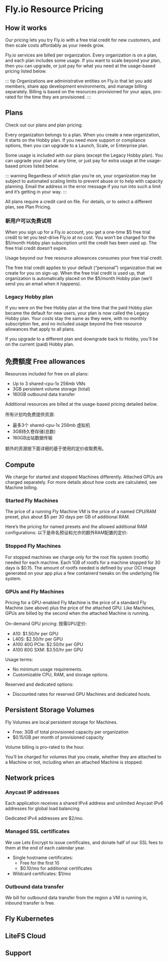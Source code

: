 # Fly.io Resource Pricing

## How it works

Our pricing lets you try Fly.io with a free trial credit for new customers, and then scale costs affordably as your needs grow.

Fly.io services are billed per organization. Every organization is on a plan, and each plan includes some usage. If you want to scale beyond your plan, then you can upgrade, or just pay for what you need at the usage-based pricing listed below.

::: tip
Organizations are administrative entities on Fly.io that let you add members, share app development environments, and manage billing separately. Billing is based on the resources provisioned for your apps, pro-rated for the time they are provisioned.
:::

## Plans

Check out our plans and plan pricing.

Every organization belongs to a plan. When you create a new organization, it starts on the Hobby plan. If you need more support or compliance options, then you can upgrade to a Launch, Scale, or Enterprise plan.

Some usage is included with our plans (except the Legacy Hobby plan). You can upgrade your plan at any time, or just pay for extra usage at the usage-based prices listed below.

::: warning
Regardless of which plan you’re on, your organization may be subject to automated scaling limits to prevent abuse or to help with capacity planning. Email the address in the error message if you run into such a limit and it’s getting in your way.
:::

All plans require a credit card on file. For details, or to select a different plan, see Plan Pricing.

### 新用户可以免费试用

When you sign up for a Fly.io account, you get a one-time $5 free trial credit to let you test-drive Fly.io at no cost. You won’t be charged for the $5/month Hobby plan subscription until the credit has been used up. The free trial credit doesn’t expire.

Usage beyond our free resource allowances consumes your free trial credit.

The free trial credit applies to your default (“personal”) organization that we create for you on sign-up. When the free trial credit is used up, that organization is automatically placed on the $5/month Hobby plan (we’ll send you an email when it happens).

### Legacy Hobby plan

If you were on the free Hobby plan at the time that the paid Hobby plan became the default for new users, your plan is now called the Legacy Hobby plan. Your costs stay the same as they were, with no monthly subscription fee, and no included usage beyond the free resource allowances that apply to all plans.

If you upgrade to a different plan and downgrade back to Hobby, you’ll be on the current (paid) Hobby plan.

## 免费额度 Free allowances

Resources included for free on all plans:
- Up to 3 shared-cpu-1x 256mb VMs
- 3GB persistent volume storage (total)
- 160GB outbound data transfer

Additional resources are billed at the usage-based pricing detailed below.

所有计划均免费提供资源:
- 最多3个 shared-cpu-1x 256mb 虚拟机
- 3GB持久卷存储(总数)
- 160GB出站数据传输

额外的资源按下面详细的基于使用的定价收取费用。

## Compute

We charge for started and stopped Machines differently. Attached GPUs are charged separately. For more details about how costs are calculated, see Machine billing.

### Started Fly Machines

The price of a running Fly Machine VM is the price of a named CPU/RAM preset, plus about $5 per 30 days per GB of additional RAM.

Here’s the pricing for named presets and the allowed additional RAM configurations:
以下是命名预设和允许的额外RAM配置的定价:

### Stopped Fly Machines

For stopped machines we charge only for the root file system (rootfs) needed for each machine. Each 1GB of rootfs for a machine stopped for 30 days is $0.15. The amount of rootfs needed is defined by your OCI image generated on your app plus a few containerd tweaks on the underlying file system.

### GPUs and Fly Machines

Pricing for a GPU-enabled Fly Machine is the price of a standard Fly Machine (see above) plus the price of the attached GPU. Like Machines, GPUs are billed by the second when the attached Machine is running.

On-demand GPU pricing:
按需GPU定价:
- A10: $1.50/hr per GPU
- L40S: $2.50/hr per GPU
- A100 40G PCIe: $2.50/hr per GPU
- A100 80G SXM: $3.50/hr per GPU

Usage terms:
- No minimum usage requirements.
- Customizable CPU, RAM, and storage options.

Reserved and dedicated options:
- Discounted rates for reserved GPU Machines and dedicated hosts.

## Persistent Storage Volumes

Fly Volumes are local persistent storage for Machines.

- Free: 3GB of total provisioned capacity per organization
- $0.15/GB per month of provisioned capacity

Volume billing is pro-rated to the hour.

You’ll be charged for volumes that you create, whether they are attached to a Machine or not, including when an attached Machine is stopped.

## Network prices

### Anycast IP addresses

Each application receives a shared IPv4 address and unlimited Anycast IPv6 addresses for global load balancing.

Dedicated IPv4 addresses are $2/mo.

### Managed SSL certificates

We use Lets Encrypt to issue certificates, and donate half of our SSL fees to them at the end of each calendar year.

- Single hostname certificates:
  - Free for the first 10
  - $0.10/mo for additional certificates
- Wildcard certificates: $1/mo

### Outbound data transfer

We bill for outbound data transfer from the region a VM is running in, inbound transfer is free.

## Fly Kubernetes

## LiteFS Cloud

## Support